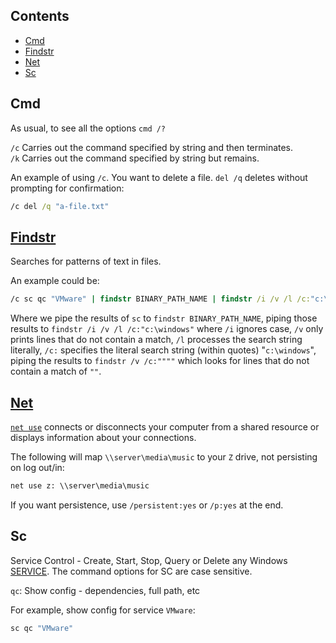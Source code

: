 ## Contents

* [Cmd](#cmd)
* [Findstr](#findstr)
* [Net](#net)
* [Sc](#sc)





## Cmd

As usual, to see all the options `cmd /?`  

`/c` Carries out the command specified by string and then terminates.  
`/k` Carries out the command specified by string but remains.

An example of using `/c`. You want to delete a file. `del /q` deletes without prompting for confirmation:

```bat
/c del /q "a-file.txt"
```

## [Findstr](https://docs.microsoft.com/en-us/windows-server/administration/windows-commands/findstr)

Searches for patterns of text in files.

An example could be:

```bat
/c sc qc "VMware" | findstr BINARY_PATH_NAME | findstr /i /v /l /c:"c:\windows" | findstr /v /c:""""
```

Where we pipe the results of `sc` to `findstr BINARY_PATH_NAME`, piping those results to `findstr /i /v /l /c:"c:\windows"` where `/i` ignores case, `/v` only prints lines that do not contain a match, `/l` processes the search string literally, `/c:` specifies the literal search string (within quotes) "`c:\windows`", piping the results to `findstr /v /c:""""` which looks for lines that do not contain a match of `""`.

## [Net](https://www.computerhope.com/nethlp.htm)

[`net use`](https://www.lifewire.com/net-use-command-2618096) connects or disconnects your computer from a shared resource or displays information about your connections.

The following will map `\\server\media\music` to your `Z` drive, not persisting on log out/in:

```bat
net use z: \\server\media\music
```

If you want persistence, use `/persistent:yes` or `/p:yes` at the end.

## Sc

Service Control - Create, Start, Stop, Query or Delete any Windows [SERVICE](https://ss64.com/nt/syntax-services.html). The command options for SC are case sensitive.

`qc`: Show config - dependencies, full path, etc

For example, show config for service `VMware`:

```bat
sc qc "VMware"
```






